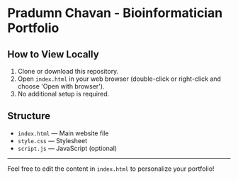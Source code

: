 # Pradumn Chavan - Bioinformatician Portfolio

## How to View Locally

1. Clone or download this repository.
2. Open `index.html` in your web browser (double-click or right-click and choose 'Open with browser').
3. No additional setup is required.

## Structure
- `index.html` — Main website file
- `style.css` — Stylesheet
- `script.js` — JavaScript (optional)

---

Feel free to edit the content in `index.html` to personalize your portfolio! 